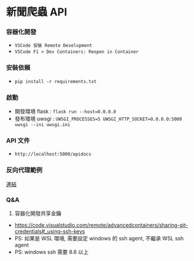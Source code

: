 # 新聞爬蟲 API

### 容器化開發

- `VSCode 安裝 Remote Development`
- `VSCode F1 > Dev Containers: Reopen in Container`

### 安裝依賴

- `pip install -r requirements.txt`

### 啟動

- 開發環境 flask : `flask run --host=0.0.0.0`
- 發布環境 uwsgi : `UWSGI_PROCESSES=5 UWSGI_HTTP_SOCKET=0.0.0.0:5000 uwsgi --ini uwsgi.ini`

### API 文件

- `http://localhost:5000/apidocs`

### 反向代理範例
[連結](./deploy-demo/)

### Q&A

1. 容器化開發共享金鑰

- https://code.visualstudio.com/remote/advancedcontainers/sharing-git-credentials#_using-ssh-keys
- PS: 如果是 WSL 環境, 需要設定 windows 的 ssh agent, 不繼承 WSL ssh agent
- PS: windows ssh 需要 8.6 以上
